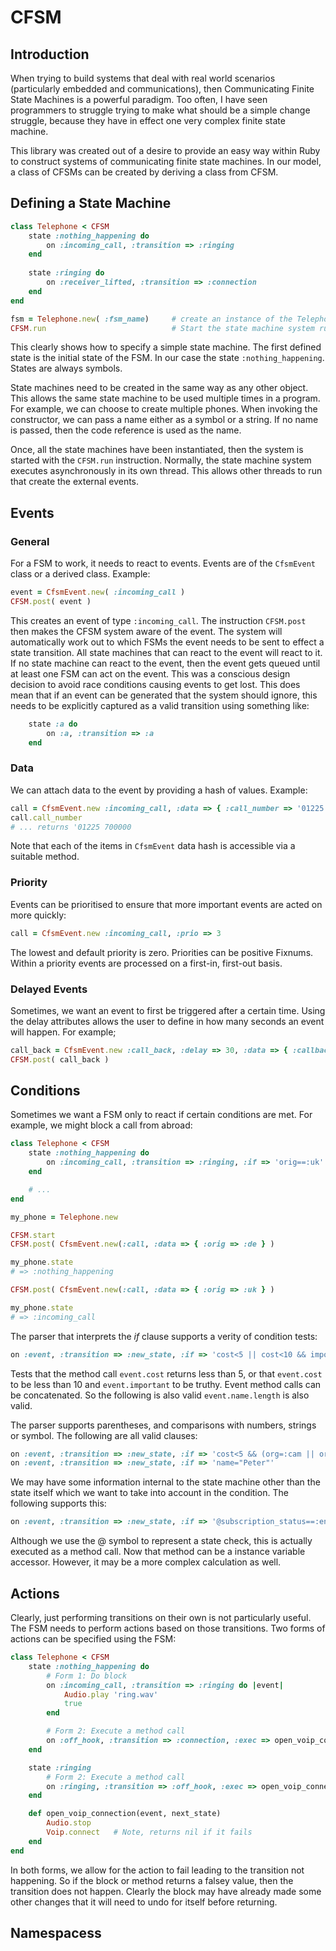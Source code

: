 # CFSM

## Introduction

When trying to build systems that deal with real world scenarios (particularly embedded and communications), then Communicating Finite State Machines is a powerful paradigm.  Too often, I have seen programmers to struggle trying to make what should be a simple change struggle, because they have in effect one very complex finite state machine.

This library was created out of a desire to provide an easy way within Ruby to construct systems of communicating finite state machines.  In our model, a class of CFSMs can be created by deriving a class from CFSM.

## Defining a State Machine

```ruby
class Telephone < CFSM
    state :nothing_happening do
        on :incoming_call, :transition => :ringing
    end
    
    state :ringing do
        on :receiver_lifted, :transition => :connection
    end
end

fsm = Telephone.new( :fsm_name)     # create an instance of the Telephone FSM
CFSM.run                            # Start the state machine system running
```
This clearly shows how to specify a simple state machine.  The first defined state is the initial state of the FSM. In our case the state ```:nothing_happening```.  States are always symbols.

State machines need to be created in the same way as any other object. This allows the same state machine to be used multiple times in a program.   For example, we can choose to create multiple phones.  When invoking the constructor, we can pass a name either as a symbol or a string.  If no name is passed, then the code reference is used as the name.

Once, all the state machines have been instantiated, then the system is started with the ```CFSM.run``` instruction.  Normally, the state machine system executes asynchronously in its own thread.  This allows other threads to run that create the external events.

## Events

### General
For a FSM to work, it needs to react to events.  Events are of the ```CfsmEvent``` class or a derived class.  Example:

```ruby
event = CfsmEvent.new( :incoming_call )
CFSM.post( event )
```

This creates an event of type ```:incoming_call```.  The instruction ```CFSM.post``` then makes the CFSM system aware of the event. The system will automatically work out to which FSMs the event needs to be sent to effect a state transition.  All state machines that can react to the event will react to it.  If no state machine can react to the event, then the event gets queued until at least one FSM can act on the event.  This was a conscious design decision to avoid race conditions causing events to get lost.  This does mean that if an event can be generated that the system should ignore, this needs to be explicitly captured as a valid transition using something like:

```ruby
    state :a do
        on :a, :transition => :a
    end
```

### Data

We can attach data to the event by providing a hash of values.  Example:

```ruby
call = CfsmEvent.new :incoming_call, :data => { :call_number => '01225 700000', :exchange => 5 }
call.call_number
# ... returns '01225 700000
```

Note that each of the items in ```CfsmEvent``` data hash is accessible via a suitable method.

### Priority

Events can be prioritised to ensure that more important events are acted on more quickly:

```ruby
call = CfsmEvent.new :incoming_call, :prio => 3
```

The lowest and default priority is zero.  Priorities can be positive Fixnums.  Within a priority events are processed on a first-in, first-out basis.

### Delayed Events

Sometimes, we want an event to first be triggered after a certain time.  Using the delay attributes allows the user to define in how many seconds an event will happen.  For example;

```ruby
call_back = CfsmEvent.new :call_back, :delay => 30, :data => { :callback_number => '01225 700000' }
CFSM.post( call_back )
```
## Conditions

Sometimes we want a FSM only to react if certain conditions are met.  For example, we might block a call from abroad:

```ruby
class Telephone < CFSM
    state :nothing_happening do
        on :incoming_call, :transition => :ringing, :if => 'orig==:uk'
    end

    # ...
end

my_phone = Telephone.new

CFSM.start
CFSM.post( CfsmEvent.new(:call, :data => { :orig => :de } )

my_phone.state
# => :nothing_happening

CFSM.post( CfsmEvent.new(:call, :data => { :orig => :uk } )

my_phone.state
# => :incoming_call
```

The parser that interprets the _if_ clause supports a verity of condition tests:

```ruby
on :event, :transition => :new_state, :if => 'cost<5 || cost<10 && important'
```

Tests that the method call ```event.cost``` returns less than 5, or that ```event.cost``` to be less than 10 and ```event.important``` to be truthy.  Event method calls can be concatenated. So the following is also valid ```event.name.length``` is also valid.

The parser supports parentheses, and comparisons with numbers, strings or symbol.  The following are all valid clauses:

```ruby
on :event, :transition => :new_state, :if => 'cost<5 && (org=:cam || org=:lon)'
on :event, :transition => :new_state, :if => 'name="Peter"'
```

We may have some information internal to the state machine other than the state itself which we want to take into account in the condition.  The following supports this:

```ruby
on :event, :transition => :new_state, :if => '@subscription_status==:enabled'
```

Although we use the @ symbol to represent a state check, this is actually executed as a method call.  Now that method can be a instance variable accessor.  However, it may be a more complex calculation as well.

## Actions

Clearly, just performing transitions on their own is not particularly useful.  The FSM needs to perform actions based on those transitions.  Two forms of actions can be specified using the FSM:

```ruby
class Telephone < CFSM
    state :nothing_happening do
        # Form 1: Do block
        on :incoming_call, :transition => :ringing do |event|
            Audio.play 'ring.wav'
            true
        end

        # Form 2: Execute a method call
        on :off_hook, :transition => :connection, :exec => open_voip_connection
    end

    state :ringing
        # Form 2: Execute a method call
        on :ringing, :transition => :off_hook, :exec => open_voip_connection
    end

    def open_voip_connection(event, next_state)
        Audio.stop
        Voip.connect   # Note, returns nil if it fails
    end
end
```
In both forms, we allow for the action to fail leading to the transition not happening.  So if the block or method returns a falsey value, then the transition does not happen.  Clearly the block may have already made some other changes that it will need to undo for itself before returning.

## Namespacess



